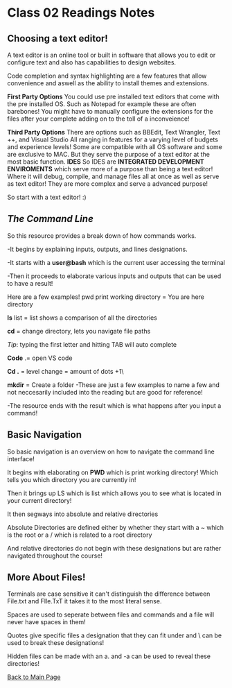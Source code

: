 # Class 02 Readings Notes

## Choosing a text editor!

A text editor is an online tool or built in software that allows you to edit or configure text and also has capabilities to design websites.

Code completion and syntax highlighting are a few features that allow convenience and aswell as the ability to install themes and extensions.

**First Party Options**
You could use pre installed text editors that come with the pre installed OS. Such as Notepad for example these are often barebones!
You might have to manually configure the extensions for the files after your complete adding on to the toll of a inconveience!

**Third Party Options**
There are options such as BBEdit, Text Wrangler, Text ++, and Visual Studio 
All ranging in features for a varying level of budgets and experience levels!
Some are compatible with all OS software and some are exclusive to MAC. 
But they serve the purpose of a text editor at the most basic function.
**IDES**
So IDES are **INTEGRATED DEVELOPMENT ENVIROMENTS** which serve more of a purpose than being a text editor!
Where it will debug, compile, and manage files all at once as well as serve as text editor!
They are more complex and serve a advanced purpose! 

So start with a text editor! :)


## *The Command Line*

So this resource provides a break down of how commands works. 

-It begins by explaining inputs, outputs, and lines designations.

-It starts with a **user@bash** which is the current user accessing the terminal

-Then it proceeds to elaborate various inputs and outputs that can be used to have a result!

Here are a few examples!
pwd print working directory = You are here directory

**ls** list = list shows a comparison of all the directories

**cd** = change directory, lets you navigate file paths

*Tip*: typing the first letter and hitting TAB will auto complete

**Code** .= open VS code

**Cd .** =  level change = amount of dots +1\

**mkdir** = Create a folder
-These are just a few examples to name a few and not neccesarily included into the reading but are good for reference!

-The resource ends with the result which is what happens after you input a command!

## Basic Navigation 

So basic navigation is an overview on how to navigate the command line interface!

It begins with elaborating on **PWD** which is print working directory! Which tells you which directory you are currently in!

Then it brings up LS which is list which allows you to see what is located in your current directory!

It then segways into absolute and relative directories

Absolute Directories are defined either by whether they start with a ~ which is the root or a / which is related to a root directory

And relative directories do not begin with these designations but are rather navigated throughout the course!

## More About Files!

Terminals are  case sensitive it can't distinguish the difference between File.txt and FIle.TxT it takes it to the most literal sense.

Spaces are used to seperate between files and commands and a file will never have spaces in them! 

Quotes give specific files a designation that they can fit under and \ can be used to break these designations!

Hidden files can be made with an a. and -a can be used to reveal these directories!

[Back to Main Page](https://zusolaris.github.io/reading-notes/)








